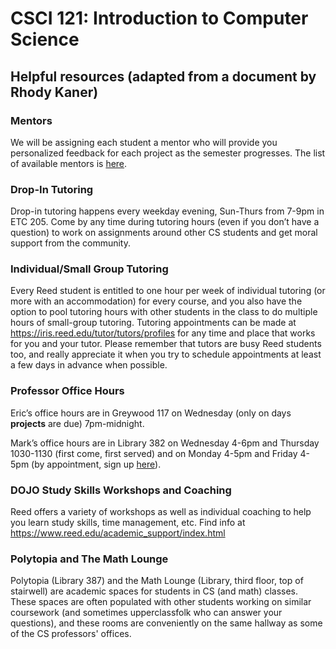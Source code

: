 # CSCI 121: Introduction to Computer Science

## Helpful resources (adapted from a document by Rhody Kaner)

### Mentors

We will be assigning each student a mentor who will provide you personalized
feedback for each project as the semester progresses. The list of
available mentors is [here](https://github.com/Mark-Hopkins-at-Reed/csci-121/blob/master/admin/mentors.md).

### Drop-In Tutoring
Drop-in tutoring happens every weekday evening, Sun-Thurs from 7-9pm in 
ETC 205. Come by any time during tutoring hours (even if you don’t have a 
question) to work on assignments around other CS students and get moral 
support from the community. 

### Individual/Small Group Tutoring 
Every Reed student is entitled to one hour per week of individual tutoring
(or more with an accommodation) for every course, and you also have the
option to pool tutoring hours with other students in the class to do
multiple hours of small-group tutoring. Tutoring appointments can be
made at https://iris.reed.edu/tutor/tutors/profiles for any time and place
that works for you and your tutor. Please remember that tutors are busy Reed
students too, and really appreciate it when you try to schedule appointments
at least a few days in advance when possible.

### Professor Office Hours
Eric’s office hours are in Greywood 117 on Wednesday
(only on days **projects** are due) 7pm-midnight.

Mark’s office hours are in Library 382 on Wednesday 4-6pm and Thursday 1030-1130
(first come, first served) and on Monday 4-5pm and Friday 4-5pm (by appointment,
sign up [here](https://calendar.google.com/calendar/selfsched?sstoken=UU5mSjE1SFNSUk5xfGRlZmF1bHR8NzQ2MDU3MzJkYjQyOTkxOGE3OWViMzU0MDYxMTQxOWM)).

### DOJO Study Skills Workshops and Coaching
Reed offers a variety of workshops as well as individual coaching to help
you learn study skills, time management, etc. Find info at
https://www.reed.edu/academic_support/index.html

### Polytopia and The Math Lounge
Polytopia (Library 387) and the Math Lounge (Library, third floor, top of stairwell) 
are academic spaces for students in CS (and math) classes. These spaces are
often populated with other students working on similar coursework
(and sometimes upperclassfolk who can answer your questions), and these rooms
are conveniently on the same hallway as some of the CS professors' offices.


